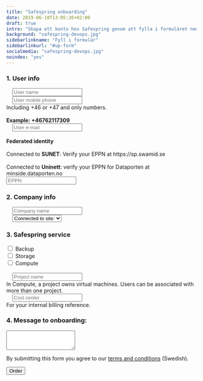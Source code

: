 ```yaml
---
title: "Safespring onboarding"
date: 2019-06-10T13:05:26+02:00
draft: true
intro: "Skapa ett konto hos Safespring genom att fylla i formuläret nedan. Skicka in formuläret en gång för varje kontakt som ska ha tillgång till projektet."
background: "safespring-devops.jpg"
sidebarlinkname: "Fyll i formulär"
sidebarlinkurl: "#up-form"
socialmedia: "safespring-devops.jpg"
noindex: "yes"
---
```





<form id="up-form" name="form_9549u91cba73d717246d19789bcad18d9d3dc" action="https://power.upsales.com/api/external/formSubmit" method="POST">
    <h3>1. User info</h3>
    <div class="form"><i class="fas fa-user-tie"></i>&nbsp;&nbsp;&nbsp;
        <input maxlength="512" type="text" name="Contact.name" placeholder="User name">
    </div>
    <div class="form"><i class="fas fa-mobile-alt"></i>&nbsp;&nbsp;&nbsp;
        <input maxlength="512" type="text" name="Contact.cellPhone" placeholder="User mobile phone">
				<div class="tooltip"><i class="fas fa-info-circle"></i><span class="tooltiptext shadow-1">Including +46 or +47 and only numbers. <br><br><b>Example: +46762117309</b></span></div>
    </div>
    <div class="form"><i class="fas fa-envelope"></i>&nbsp;&nbsp;&nbsp;
        <input maxlength="512" type="email" id="up-email-input" autocomplete="off" name="Contact.email" required="required" placeholder="User e-mail">
    </div>
    <div class="form"><i class="fas fa-marker"></i>&nbsp;&nbsp;&nbsp;<div class="tooltip"><i class="fas fa-info-circle"></i><span class="tooltiptext shadow-1"><b>Federated identity</b><br><br>Connected to <b>SUNET</b>: Verify your EPPN at https://sp.swamid.se<br><br>Connected to <b>Uninett</b>: verify your EPPN for Dataporten at minside.dataporten.no</span></div>
        <input maxlength="512" type="text" name="Extra.1560240459285" placeholder="EPPN">
    </div>
    <h3>2. Company info</h3>
    <div class="form"><i class="fas fa-briefcase"></i>&nbsp;&nbsp;&nbsp;
        <input maxlength="512" type="text" id="up-client-name-input" name="Client.name" placeholder="Company name">
    </div>
    <div class="form"><i class="fas fa-user-tie"></i>&nbsp;&nbsp;&nbsp;
        <select name="Extra.1539933501590">
            <option>Connected to site:</option>
            <option value="None">None</option>
            <option value="Sunet">Sunet</option>
            <option value="Sunet sto3">Sunet sto3</option>
            <option value="Uninett">Uninett</option>
            <option value="Safespring SE">Safespring SE</option>
            <option value="Safespring NO">Safespring NO</option>
        </select>
    </div>
    <div>
        <script type="text/javascript">
            $(document).ready(function() {
                $('#checkBtn').click(function() {
                    checked = $("input[type=checkbox]:checked").length;
                    if (!checked) {
                        alert("Choose one or more services to access");
                        return false;
                    }
                });
            });
        </script>
        <h3>3. Safespring service</h3>
        <div class="inputGroup">
            <input id="Backup" type="checkbox" value="Backup" name="Extra.1540364264537">
            <label for="Backup">Backup</label>
        </div>
        <div class="inputGroup">
            <input id="Storage" type="checkbox" value="Storage" name="Extra.1540364264537">
            <label for="Storage">Storage</label>
        </div>
        <div class="inputGroup">
            <input id="Compute" type="checkbox" value="Compute" name="Extra.1540364264537">
            <label for="Compute">Compute</label>
        </div>
        <br>
    </div>
    <div class="form"><i class="fas fa-briefcase"></i>&nbsp;&nbsp;&nbsp;
        <input maxlength="512" type="text" id="up-client-name-input" name="Extra.1540364232585" placeholder="Project name">
        <div class="tooltip"><i class="fas fa-info-circle"></i><span class="tooltiptext shadow-1">In Compute, a project owns virtual machines. Users can be associated with more than one project.</span></div>
    </div>
    <div class="form"><i class="fas fa-briefcase"></i>&nbsp;&nbsp;&nbsp;
        <input maxlength="512" type="text" id="up-client-name-input" name="Extra.1540367554348" placeholder="Cost center">
        <div class="tooltip"><i class="fas fa-info-circle"></i><span class="tooltiptext shadow-1">For your internal billing reference.</span></div>
    </div>
    <div>
        <h3>4. Message to onboarding:</h3>
        <textarea maxlength="512" rows="3" name="Extra.1539933575785"></textarea>
    </div>
    <!-- REQUIRED FIELDS -->
    <input type="hidden" name="formCid" value="9549">
    <input type="hidden" name="formId" value="9549u91cba73d717246d19789bcad18d9d3dc">
    <input type="hidden" name="isFrame" value="false">
    <input type="text" value="" name="validation" style="display: none;">
    <!-- END OF REQUIRED FIELDS -->
    <p>By submitting this form you agree to our <a href="/dokument/personuppgiftshantering/" target="_blank">terms and conditions</a> (Swedish).</p>
    <button type="submit" id="button">Order</button>
</form>
<script>
    (function() {
        var form = document.getElementById("up-form");
        if (form) {
            form.addEventListener("submit", function(ev) {
                var button = ev.target.querySelector("button[type=submit]");
                if (button) {
                    button.disabled = true;
                }
            });
        }
    })();
</script>
